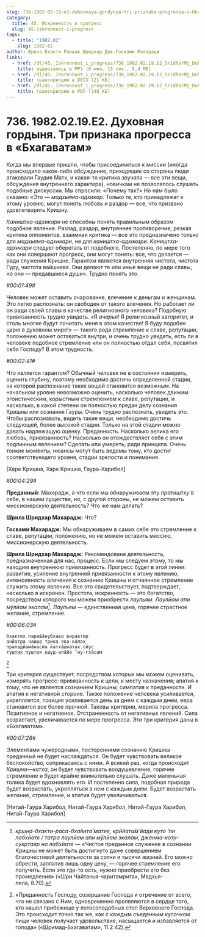 ```yaml
---
slug: 736-1982-02-19-e2-duhovnaya-gordynya-tri-priznaka-progressa-v-bhagavatam
category:
  title: 45. Искренность и прогресс
  slug: 45-iskrennost-i-progress
tags:
  - title: "1982.02"
    slug: 1982-02
author: Шрила Бхакти Ракшак Шридхар Дев-Госвами Махарадж
links:
  - href: /dl/45._Iskrennost_i_progress/736_1982.02.19.E2_SridharMj_Duhovnaja_gordynja_Tri_priznaka_progressa_v_Bhagavatam.mp3
    title: аудиозапись в MP3 (8 мин. 15 сек., 8,4 МБ)
  - href: /dl/45._Iskrennost_i_progress/736_1982.02.19.E2_SridharMj_Duhovnaja_gordynja_Tri_priznaka_progressa_v_Bhagavatam.docx
    title: транскрипцию в DOCX (21 КБ)
  - href: /dl/45._Iskrennost_i_progress/736_1982.02.19.E2_SridharMj_Duhovnaja_gordynja_Tri_priznaka_progressa_v_Bhagavatam.pdf
    title: транскрипцию в PDF (148 КБ)
---
```


# 736. 1982.02.19.E2. Духовная гордыня. Три признака прогресса в «Бхагаватам»

Когда мы впервые пришли, чтобы присоединиться к миссии (иногда происходило какое-либо обсуждение, приходящие со стороны люди атаковали Гаудия Матх, и какая-то критика звучала — все эти вещи, обсуждения внутреннего характера), новичкам не позволялось слушать подобные дискуссии. Мы спросили: «Почему так?» Но нам было сказано: «Это — *мадхьяма-адхикар*. Только те, кто принадлежат к этому уровню, могут понять любовь и раздор — все, что призвано удовлетворять Кришну.

*Каништха-адхикари* не способны понять правильным образом подобное явление. Разлад, раздор, внутреннее противоречие, резкая критика оппонентов, взаимная критика — все это предназначено только для *мадхьяма-адхикари*, не для *каништха-адхикари*. *Каништха-адхикари* следует оберегать от подобного. Постепенно, по мере того как они совершают прогресс, они могут понять: все, что делается — ради служения Кришне. Гарантом является внутренняя чистота, чистота Гуру, чистота вайшнава. Они делают те или иные вещи не ради славы, но они — предавшиеся души». Трудно понять это.

*#00:01:49#*

Человек может оставить очарование, влечение к деньгам и женщинам. Это легко распознать: он свободен от такого влечения. Но работает ли он ради своей славы в качестве религиозного человека? Подобную привязанность трудно увидеть. «Я *ачарья*! Я религиозный авторитет, и столь многие будут почитать меня в этом качестве! Я буду подобен царю в духовном мире!» — такого рода стремление к славе, репутации, положению может оставаться внутри, и очень трудно увидеть, есть ли в человеке подобное стремление или он полностью отдал себя, посвятил себя Господу? В этом трудность.

*#00:02:41#*

Что является гарантом? Обычный человек не в состоянии измерить, оценить глубину, поэтому необходимо достичь определенной стадии, на которой распознание таких вещей становится возможным. На начальном уровне невозможно оценить, насколько человек движим эгоистическим, корыстным стремлением к славе, репутации, и насколько, в какой степени он полностью предан делу сознания Кришны или сознания Гауры. Очень трудно распознать, увидеть это. Чтобы распознавать, видеть такие вещи, необходимо достичь следующей, более высокой стадии. Только на этой стадии можно давать надлежащую оценку. Преданность. Насколько велика его любовь, привязанность? Насколько он отождествляет себя с этим подлинным явлением? Сделать или умереть, ради принципа. Очень тонкие моменты, нюансы могут быть ведомы тому, кто достиг соответствующего уровня, стадии зрелости и понимания.

[Харе Кришна, Харе Кришна, Гаура-Харибол]

*#00:04:29#*

**Преданный:** Махарадж, а что если мы обнаруживаем эту *пратиштху* в себе, в нашем существе, но, с другой стороны, не можем оставить миссионерскую деятельность? Что же нам делать?

**Шрила Шридхар Махарадж:** Что?

**Госвами Махарадж:** Мы обнаруживаем в самих себе это стремление к славе, репутации, положению, но не можем оставить миссию, миссионерскую деятельность.

**Шрила Шридхар Махарадж:** Рекомендована деятельность, предназначенная для нас, процесс. Если мы следуем этому, то мы находим внутреннюю привязанность. Прогресс будет в этой линии: развитие, усиление внутренней привязанности к этому явлению, интенсивность влечения к сознанию Кришны и отчаянное стремление служить этому явлению. Все это свидетельствует, подтверждает, насколько я искренен. Простота, искренность — это богатство, посредством которого мы можем приобрести *лаульям. Лаулйам апи мӯлйам экалам̇*[^_ftn1]. *Лаульям* — единственная цена, горячее страстное желание, стремление.

*#00:06:03#*

    бхактих̣ пареш́а̄нубхаво вирактир
    анйатра чаиш̣а трика эка-ка̄лах̣
    прападйама̄насйа йатха̄ш́натах̣ сйус
    туш̣т̣их̣ пуш̣т̣их̣ кш̣уд-апа̄йо ’ну-гха̄сам
[^_ftn2]

Три критерия существует, посредством которых мы можем оценивать, измерять прогресс: привязанность к цели, к месту назначения; апатия к тому, что не является сознанием Кришны; симпатия к преданности. И апатия к негативной стороне. Также положение человека усиливается, укрепляется, позиция усиливается день за днем с каждым днем, вера становится все более прочной. Таковы критерии, мерила прогресса. Позитивное и негативное. Отстраненность от негативных явлений. Сила возрастает, увеличивается по мере прогресса. Эти три критерия даны в «Бхагаватам».

*#00:07:28#*

Элементами чужеродными, посторонними сознанию Кришны преданный не будет наслаждаться. Он будет чувствовать великое беспокойство, соприкасаясь с ними. А всякий раз, когда происходит *Кришна*—*катха*, он будет чувствовать воодушевление, горячее стремление и будет крайне внимательно слушать. Даже маленькая толика будет вдохновлять его. И постепенно сила, подобная природа будет возрастать, укрепляться в нем с каждым днем. Будет возрастать желание, стремление, и апатия будет увеличиваться.

[Нитай-Гаура Харибол, Нитай-Гаура Харибол, Нитай-Гаура Харибол, Нитай-Гаура Харибол]



[^_ftn1]: *кр̣ш̣н̣а-бхакти-раса-бха̄вита̄ матих̣, крӣйата̄м̇ йади куто ’пи лабхйате / татра лаулйам апи мӯлйам экалам̇, джанма-кот̣и-сукр̣таир на лабхйате* — «Чистое преданное служение в сознании Кришны не может быть достигнуто даже совершением благочестивой деятельности за сотни и тысячи жизней. Его можно обрести, заплатив лишь одну цену, — горячее стремление его получить. Если это где-то есть, нужно приобрести его без промедления» («Шри Чайтанья-чаритамрита», Мадхья-лила, 8.70).

[^_ftn2]: «Преданность Господу, созерцание Господа и отречение от всего, что не связано с Ним, одновременно проявляются в сердце того, кто нашел прибежище у лотосоподобных стоп Верховного Господа. Это происходит точно так же, как с каждым съеденным кусочком пищи человек получает удовольствие, насыщается и избавляется от голода» («Шримад-Бхагаватам», 11.2.42).

